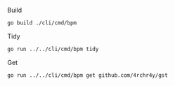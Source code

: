 Build

```bash
go build ./cli/cmd/bpm
```

Tidy 

```bash
go run ../../cli/cmd/bpm tidy
```

Get 

```bash
go run ../../cli/cmd/bpm get github.com/4rchr4y/gst
```